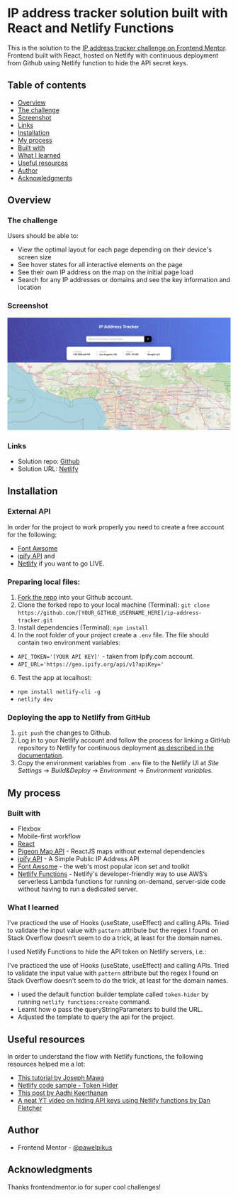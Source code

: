 # IP address tracker solution built with React and Netlify Functions

  This is the solution to the [IP address tracker challenge on Frontend Mentor](https://www.frontendmentor.io/challenges/ip-address-tracker-I8-0yYAH0). Frontend built with React, hosted on Netlify with continuous deployment from Github using Netlify function to hide the API secret keys. 

## Table of contents
-  [Overview](#overview)
-  [The challenge](#the-challenge)
-  [Screenshot](#screenshot)
-  [Links](#links)
- [Installation](#installation)
-  [My process](#my-process)
-  [Built with](#built-with)
-  [What I learned](#what-i-learned)
-  [Useful resources](#useful-resources)
-  [Author](#author)
-  [Acknowledgments](#acknowledgments)

## Overview

### The challenge
Users should be able to:

- View the optimal layout for each page depending on their device's screen size
- See hover states for all interactive elements on the page
- See their own IP address on the map on the initial page load
- Search for any IP addresses or domains and see the key information and location

### Screenshot
![](./src/images/screenshot.PNG)

### Links
- Solution repo: [Github](https://github.com/pawelpikus/ip-address-tracker)
- Solution URL: [Netlify](https://pawelpikus-ip-tracker.netlify.app/)

## Installation
### External API
In order for the project to work properly you need to create a free account for the following:
 - [Font Awsome](https://fontawesome.com/) 
 - [ipify API](https://www.ipify.org/)
 and
 - [Netlify](https://www.netlify.com/) if you want to go LIVE.
 
### Preparing local files:
 1. [Fork the repo](https://docs.github.com/en/get-started/quickstart/fork-a-repo) into your Github account.
 2. Clone the forked repo to your local machine (Terminal):  `git clone https://github.com/[YOUR_GITHUB_USERNAME_HERE]/ip-address-tracker.git`
 3. Install dependencies (Terminal): `npm install`
 4. In the root folder of your project create a `.env` file. The file should contain two environment variables:
 - `API_TOKEN='[YOUR API KEY]'` - taken from Ipify.com account.
 - `API_URL='https://geo.ipify.org/api/v1?apiKey=' ` 
 6.  Test the app at localhost: 
 - `npm install netlify-cli -g`
 - `netlify dev`

### Deploying the app to Netlify from GitHub

1. `git push` the changes to Github.
2. Log in to your Netlify account and follow the process for linking a GitHub repository to Netlify for continuous deployment [as described in the documentation](https://docs.netlify.com/configure-builds/get-started/#basic-build-settings).
3. Copy the environment variables from `.env` file to the Netlify UI at *Site Settings* -> *Build&Deploy* -> *Environment* -> *Environment variables.*

  
## My process

### Built with
- Flexbox
- Mobile-first workflow
-  [React](https://reactjs.org/)
-  [Pigeon Map API](https://pigeon-maps.js.org/) - ReactJS maps without external dependencies
-  [ipify API](https://www.ipify.org/) - A Simple Public IP Address API
-  [Font Awsome](https://fontawesome.com/) - the web's most popular icon set and toolkit
- [Netlify Functions](https://docs.netlify.com/functions/overview/) - Netlify's developer-friendly way to use AWS’s serverless Lambda functions for running on-demand, server-side code without having to run a dedicated server.

### What I learned
I've practiced the use of Hooks (useState, useEffect) and calling APIs. Tried to validate the input value with <code>pattern</code> attribute but the regex I found on Stack Overflow doesn't seem to do a trick, at least for the domain names.


I used Netlify Functions to hide the API token on Netlify servers, i.e.: 

I've practiced the use of Hooks (useState, useEffect) and calling APIs. Tried to validate the input value with <code>pattern</code> attribute but the regex I found on Stack Overflow doesn't seem to do the trick, at least for the domain names. 


 - I used the default function builder template called `token-hider` by running `netlify functions:create` command.
 - Learnt how o pass the queryStringParameters to build the URL.
 - Adjusted the template to query the api for the project.

## Useful resources

In order to understand the flow with Netlify functions, the following resources helped me a lot:

 - [This tutorial by Joseph Mawa](https://www.freecodecamp.org/news/how-to-access-secret-api-keys-using-netlify-functions-in-a-react-app/)
 - [Netlify code sample - Token Hider](https://github.com/netlify/code-examples/tree/master/function_examples/token-hider)
 - [This post by Aadhi Keerthanan](https://aadhi.hashnode.dev/hide-api-keys-using-netlify-token-hider-function)
 - [A neat YT video on hiding API keys using Netlify functions by Dan Fletcher](https://www.youtube.com/channel/UCBab7VnuJvcBtp3CUvu_AHw)

## Author
  - Frontend Mentor - [@pawelpikus](https://www.frontendmentor.io/profile/pawelpikus)
  
## Acknowledgments
Thanks frontendmentor.io for super cool challenges!
